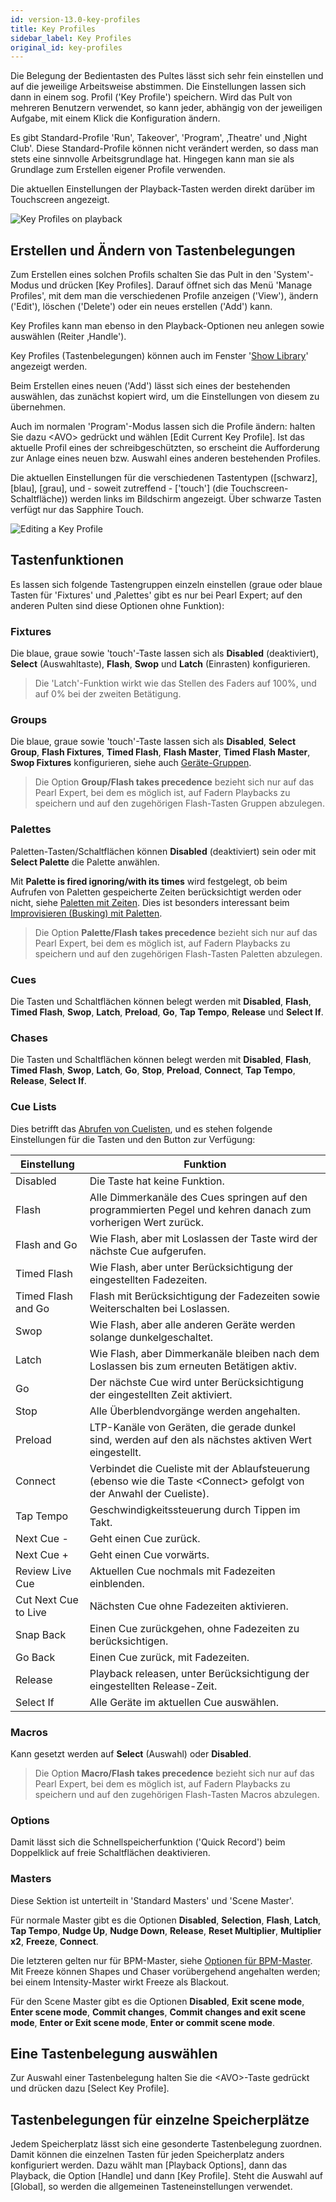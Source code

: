 ```yaml
---
id: version-13.0-key-profiles
title: Key Profiles
sidebar_label: Key Profiles
original_id: key-profiles
---
```


Die Belegung der Bedientasten des Pultes lässt sich sehr fein einstellen
und auf die jeweilige Arbeitsweise abstimmen. Die Einstellungen lassen
sich dann in einem sog. Profil ('Key Profile') speichern. Wird das Pult
von mehreren Benutzern verwendet, so kann jeder, abhängig von der
jeweiligen Aufgabe, mit einem Klick die Konfiguration ändern.

Es gibt Standard-Profile 'Run', Takeover', 'Program', ‚Theatre' und
‚Night Club'. Diese Standard-Profile können nicht verändert werden, so
dass man stets eine sinnvolle Arbeitsgrundlage hat. Hingegen kann man
sie als Grundlage zum Erstellen eigener Profile verwenden.

Die aktuellen Einstellungen der Playback-Tasten werden direkt darüber im
Touchscreen angezeigt.

![Key Profiles on playback](/docs/images/Playback-Faders-with-key-profiles-applied.png)

## Erstellen und Ändern von Tastenbelegungen

[](https://youtu.be/CxHQV4sP_sA?t=20 "Key Profiles")

Zum Erstellen eines solchen Profils schalten Sie das Pult in den
'System'-Modus und drücken \[Key Profiles\]. Darauf öffnet sich das Menü
'Manage Profiles', mit dem man die verschiedenen Profile anzeigen
('View'), ändern ('Edit'), löschen ('Delete') oder ein neues erstellen
('Add') kann.

Key Profiles kann man ebenso in den Playback-Optionen neu anlegen sowie
auswählen (Reiter ‚Handle').

Key Profiles (Tastenbelegungen) können auch im Fenster '[Show Library](../titan-basics/show-library.md#der-reiter-key-profiles-tastenprofile)'
angezeigt werden.

Beim Erstellen eines neuen ('Add') lässt sich eines der bestehenden
auswählen, das zunächst kopiert wird, um die Einstellungen von diesem zu
übernehmen.

Auch im normalen 'Program'-Modus lassen sich die Profile ändern: halten
Sie dazu \<AVO\> gedrückt und wählen \[Edit Current Key Profile\]. Ist
das aktuelle Profil eines der schreibgeschützten, so erscheint die
Aufforderung zur Anlage eines neuen bzw. Auswahl eines anderen
bestehenden Profiles.

Die aktuellen Einstellungen für die verschiedenen Tastentypen
(\[schwarz\], \[blau\], \[grau\], und - soweit zutreffend -
\['touch'\] (die Touchscreen-Schaltfläche)) werden links im Bildschirm
angezeigt. Über schwarze Tasten verfügt nur das Sapphire Touch.

![Editing a Key Profile](/docs/images/Editing-a-Key-Profile.png)

## Tastenfunktionen

Es lassen sich folgende Tastengruppen einzeln einstellen (graue oder
blaue Tasten für 'Fixtures' und ‚Palettes' gibt es nur bei Pearl Expert;
auf den anderen Pulten sind diese Optionen ohne Funktion):

### Fixtures
Die blaue, graue sowie 'touch'-Taste lassen sich als
**Disabled** (deaktiviert), **Select** (Auswahltaste), **Flash**, **Swop** und
**Latch** (Einrasten) konfigurieren. 

>	Die 'Latch'-Funktion wirkt wie das Stellen des Faders auf 100%, und 
	auf 0% bei der zweiten Betätigung.

### Groups
Die blaue, graue sowie 'touch'-Taste lassen sich als **Disabled**,
**Select Group**, **Flash Fixtures**, **Timed Flash**, **Flash Master**, **Timed Flash
Master**, **Swop Fixtures** konfigurieren, siehe auch [Geräte-Gruppen](../controlling-fixtures/fixture-groups.md).

>	Die Option **Group/Flash takes precedence** bezieht sich nur auf das 
	Pearl Expert, bei dem es möglich ist, auf Fadern Playbacks zu speichern
	und auf den zugehörigen Flash-Tasten Gruppen abzulegen.

### Palettes

Paletten-Tasten/Schaltflächen können **Disabled** (deaktiviert) sein oder mit
**Select Palette** die Palette anwählen.

Mit **Palette is fired ignoring/with its times** wird festgelegt, ob beim
Aufrufen von Paletten gespeicherte Zeiten berücksichtigt werden oder nicht, 
siehe [Paletten mit Zeiten](../palettes/timing-with-palettes).
Dies ist besonders interessant beim [Improvisieren (Busking) mit Paletten](../running-the-show/playback-controls.md#improvisieren-busking-mit-paletten).

>   Die Option **Palette/Flash takes precedence** bezieht sich nur auf das 
	Pearl Expert, bei dem es möglich ist, auf Fadern Playbacks zu speichern
	und auf den zugehörigen Flash-Tasten Paletten abzulegen.

### Cues

Die Tasten und Schaltflächen können belegt werden mit **Disabled**, **Flash**,
**Timed Flash**, **Swop**, **Latch**, **Preload**, **Go**, **Tap Tempo**, 
**Release** und **Select If**.

### Chases

Die Tasten und Schaltflächen können belegt werden mit **Disabled**, **Flash**,
**Timed Flash**, **Swop**, **Latch**, **Go**, **Stop**, **Preload**, **Connect**, 
**Tap Tempo**, **Release**, **Select If**.

### Cue Lists

Dies betrifft das [Abrufen von Cuelisten](../cue-lists/cue-list-playback.md), und
es stehen folgende Einstellungen für die Tasten und den Button zur Verfügung:

Einstellung | Funktion
---|---
Disabled | Die Taste hat keine Funktion.
Flash | Alle Dimmerkanäle des Cues springen auf den programmierten Pegel und kehren danach zum vorherigen Wert zurück.
Flash and Go | Wie Flash, aber mit Loslassen der Taste wird der nächste Cue aufgerufen.
Timed Flash | Wie Flash, aber unter Berücksichtigung der eingestellten Fadezeiten.
Timed Flash and Go | Flash mit Berücksichtigung der Fadezeiten sowie Weiterschalten bei Loslassen.
Swop | Wie Flash, aber alle anderen Geräte werden solange dunkelgeschaltet.
Latch | Wie Flash, aber Dimmerkanäle bleiben nach dem Loslassen bis zum erneuten Betätigen aktiv.
Go | Der nächste Cue wird unter Berücksichtigung der eingestellten Zeit aktiviert.
Stop | Alle Überblendvorgänge werden angehalten.
Preload | LTP-Kanäle von Geräten, die gerade dunkel sind, werden auf den als nächstes aktiven Wert eingestellt.
Connect | Verbindet die Cueliste mit der Ablaufsteuerung (ebenso wie die Taste \<Connect\> gefolgt von der Anwahl der Cueliste).
Tap Tempo | Geschwindigkeitssteuerung durch Tippen im Takt.
Next Cue - | Geht einen Cue zurück.
Next Cue + | Geht einen Cue vorwärts.
Review Live Cue | Aktuellen Cue nochmals mit Fadezeiten einblenden.
Cut Next Cue to Live | Nächsten Cue ohne Fadezeiten aktivieren.
Snap Back | Einen Cue zurückgehen, ohne Fadezeiten zu berücksichtigen.
Go Back | Einen Cue zurück, mit Fadezeiten.
Release | Playback releasen, unter Berücksichtigung der eingestellten Release-Zeit.
Select If | Alle Geräte im aktuellen Cue auswählen.

### Macros
Kann gesetzt werden auf **Select** (Auswahl) oder **Disabled**.

>   Die Option **Macro/Flash takes precedence** bezieht sich nur auf das 
	Pearl Expert, bei dem es möglich ist, auf Fadern Playbacks zu speichern
	und auf den zugehörigen Flash-Tasten Macros abzulegen.

### Options

Damit lässt sich die Schnellspeicherfunktion ('Quick
Record') beim Doppelklick auf freie Schaltflächen deaktivieren.

### Masters

Diese Sektion ist unterteilt in 'Standard Masters' und 'Scene Master'.

Für normale Master gibt es die Optionen **Disabled**, **Selection**, **Flash**, **Latch**, **Tap
Tempo**, **Nudge Up**, **Nudge Down**, **Release**, **Reset Multiplier**, **Multiplier x2**,
**Freeze**, **Connect**.

Die letzteren gelten nur für BPM-Master, siehe [Optionen für BPM-Master](../running-the-show/playback-controls.md#optionen-für-bpm-master). Mit
Freeze können Shapes und Chaser vorübergehend angehalten werden; bei
einem Intensity-Master wirkt Freeze als Blackout.

Für den Scene Master gibt es die Optionen **Disabled**, **Exit scene mode**, 
**Enter scene mode**, **Commit changes**, **Commit changes and exit 
scene mode**, **Enter or Exit scene mode**, **Enter or commit scene mode**.

## Eine Tastenbelegung auswählen

Zur Auswahl einer Tastenbelegung halten Sie die \<AVO\>-Taste gedrückt
und drücken dazu \[Select Key Profile\].

## Tastenbelegungen für einzelne Speicherplätze

Jedem Speicherplatz lässt sich eine gesonderte Tastenbelegung zuordnen.
Damit können die einzelnen Tasten für jeden Speicherplatz anders
konfiguriert werden. Dazu wählt man \[Playback Options\], dann das 
Playback, die Option \[Handle\] und dann \[Key Profile\]. Steht die 
Auswahl auf \[Global\], so werden die allgemeinen
Tasteneinstellungen verwendet.
